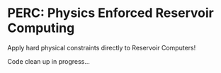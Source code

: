 # PERC: Physics Enforced Reservoir Computing
Apply hard physical constraints directly to Reservoir Computers!


Code clean up in progress... 

